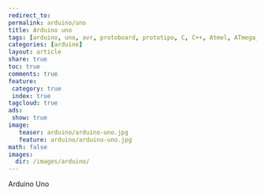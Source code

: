 ```yaml
---
redirect_to: 
permalink: arduino/uno
title: Arduino uno
tags: [arduino, uno, avr, protoboard, prototipo, C, C++, Atmel, ATmega, ATmega328]
categories: [arduino]
layout: article
share: true
toc: true
comments: true
feature:
 category: true
 index: true
tagcloud: true
ads: 
 show: true
image:
   teaser: arduino/arduino-uno.jpg
   feature: arduino/arduino-uno.jpg
math: false
images:
  dir: /images/arduino/
---
```


Arduino Uno

<!--more-->